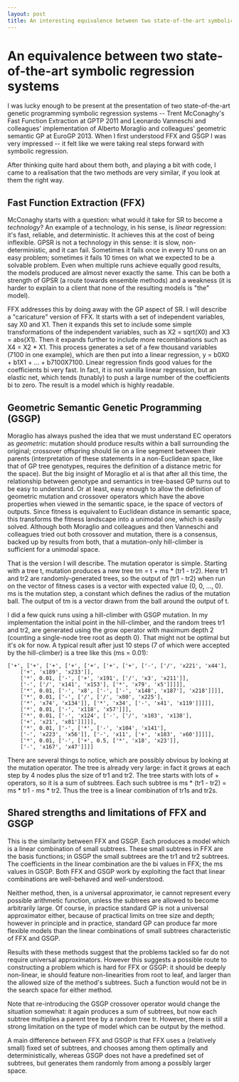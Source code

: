 ```yaml
---
layout: post
title: An interesting equivalence between two state-of-the-art symbolic regression systems
---
```


An equivalence between two state-of-the-art symbolic regression systems
========

I was lucky enough to be present at the presentation of two
state-of-the-art genetic programming symbolic regression systems --
Trent McConaghy's Fast Function Extraction at GPTP 2011 and Leonardo
Vanneschi and colleagues' implementation of Alberto Moraglio and
colleagues' geometric semantic GP at EuroGP 2013. When I first
understood FFX and GSGP I was very impressed -- it felt like we were
taking real steps forward with symbolic regression.

After thinking quite hard about them both, and playing a bit with
code, I came to a realisation that the two methods are very similar,
if you look at them the right way. 

Fast Function Extraction (FFX)
------------------------------

McConaghy starts with a question: what would it take for SR to become
a *technology*? An example of a technology, in his sense, is *linear*
regression: it's fast, reliable, and deterministic. It achieves this
at the cost of being inflexible. GPSR is not a technology in this
sense: it is slow, non-deterministic, and it can fail. Sometimes it
fails once in every 10 runs on an easy problem; sometimes it fails 10
times on what we expected to be a solvable problem. Even when multiple
runs achieve equally good results, the models produced are almost
never exactly the same. This can be both a strength of GPSR (a route
towards ensemble methods) and a weakness (it is harder to explain to a
client that none of the resulting models is "the" model).

FFX addresses this by doing away with the GP aspect of SR. I will
describe a "caricature" version of FFX. It starts with a set of
independent variables, say X0 and X1. Then it expands this set to
include some simple transformations of the independent variables, such
as X2 = sqrt(X0) and X3 = abs(X1). Then it expands further to include
more recombinations such as X4 = X2 * X1. This process generates a set
of a few thousand variables (7100 in one example), which are then put
into a linear regression, y = b0X0 + b1X1 + ... + b7100X7100. Linear
regression finds good values for the coefficients bi very fast. In
fact, it is not vanilla linear regression, but an elastic net, which
tends (tunably) to push a large number of the coefficients bi to zero.
The result is a model which is highly readable.


Geometric Semantic Genetic Programming (GSGP)
---------------------------------------------

Moraglio has always pushed the idea that we must understand EC
operators as *geometric*: mutation should produce results within a
ball surrounding the original; crossover offspring should lie on a
line segment between their parents (interpretation of these statements
in a non-Euclidean space, like that of GP tree genotypes, requires the
definition of a distance metric for the space). But the big insight of
Moraglio et al is that after all this time, the relationship between
genotype and semantics in tree-based GP turns out to be easy to
understand. Or at least, easy enough to allow the definition of
geometric mutation and crossover operators which have the above
properties when viewed in the semantic space, ie the space of vectors
of outputs. Since fitness is equivalent to Euclidean distance in
semantic space, this transforms the fitness landscape into a unimodal
one, which is easily solved. Although both Moraglio and colleagues and
then Vanneschi and colleagues tried out both crossover and mutation,
there is a consensus, backed up by results from both, that a
mutation-only hill-climber is sufficient for a unimodal space.

That is the version I will describe. The mutation operator is simple.
Starting with a tree t, mutation produces a new tree tm = t + ms *
(tr1 - tr2). Here tr1 and tr2 are randomly-generated trees, so the
output of (tr1 - tr2) when run on the vector of fitness cases is a
vector with expected value (0, 0, ..., 0). ms is the mutation step, a
constant which defines the radius of the mutation ball. The output of
tm is a vector drawn from the ball around the output of t.

I did a few quick runs using a hill-climber with GSGP mutation. In my
implementation the initial point in the hill-climber, and the random
trees tr1 and tr2, are generated using the grow operator with maximum
depth 2 (counting a single-node tree root as depth 0). That might not
be optimal but it's ok for now. A typical result after just 10 steps
(7 of which were accepted by the hill-climber) is a tree like this (ms
= 0.01):

    ['+', ['+', ['+', ['+', ['+', ['+', ['+', ['-', ['/', 'x221', 'x44'],
        ['+', 'x189', 'x233']],
        ['*', 0.01, ['-', ['+', 'x191', ['/', 'x3', 'x211']],
        ['-', ['/', 'x141', 'x153'], ['*', 'x79', 'x5']]]]],
        ['*', 0.01, ['-', 'x8', ['-', ['-', 'x148', 'x187'], 'x218']]]],
        ['*', 0.01, ['-', ['/', ['/', 'x80', 'x225'],
        ['*', 'x74', 'x134']], ['*', 'x34', ['-', 'x41', 'x119']]]]],
        ['*', 0.01, ['-', 'x118', 'x57']]],
        ['*', 0.01, ['-', 'x124', ['-', ['/', 'x103', 'x138'],
        ['+', 'x21', 'x81']]]]],
        ['*', 0.01, ['-', ['*', ['-', 'x104', 'x141'],
        ['-', 'x223', 'x56']], ['-', 'x11', ['+', 'x183', 'x60']]]]],
        ['*', 0.01, ['-', ['+', 0.5, ['*', 'x18', 'x23']],
        ['-', 'x167', 'x47']]]]

There are several things to notice, which are possibly obvious by
looking at the mutation operator. The tree is already very large: in
fact it grows at each step by 4 nodes plus the size of tr1 and tr2.
The tree starts with lots of + operators, so it is a sum of subtrees.
Each such subtree is ms * (tr1 - tr2) = ms * tr1 - ms * tr2. Thus the
tree is a linear combination of tr1s and tr2s.



Shared strengths and limitations of FFX and GSGP
------------------------------------------------

This is the similarity between FFX and GSGP. Each produces a model
which is a linear combination of small subtrees. These small subtrees
in FFX are the basis functions; in GSGP the small subtrees are the tr1
and tr2 subtrees. The coefficients in the linear combination are the
bi values in FFX; the ms values in GSGP. Both FFX and GSGP work by
exploiting the fact that linear combinations are well-behaved and
well-understood.

Neither method, then, is a universal approximator, ie cannot represent
every possible arithmetic function, unless the subtrees are allowed to
become arbitrarily large. Of course, in practice standard GP is not a
universal approximator either, because of practical limits on tree
size and depth; however in principle and in practice, standard GP can
produce far more flexible models than the linear combinations of small
subtrees characteristic of FFX and GSGP.

Results with these methods suggest that the problems tackled so far do
not require universal approximators. However this suggests a possible
route to constructing a problem which is hard for FFX or GSGP: it
should be deeply non-linear, ie should feature non-linearities from
root to leaf, and larger than the allowed size of the method's
subtrees. Such a function would not be in the search space for either
method.

Note that re-introducing the GSGP crossover operator would change the
situation somewhat: it again produces a sum of subtrees, but now each
subtree multiplies a parent tree by a random tree tr. However, there
is still a strong limitation on the type of model which can be output
by the method.

A main difference between FFX and GSGP is that FFX uses a (relatively
small) fixed set of subtrees, and chooses among them optimally and
deterministically, whereas GSGP does not have a predefined set of
subtrees, but generates them randomly from among a possibly larger
space.

